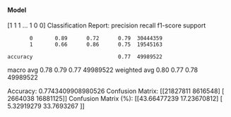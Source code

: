 #### Model
[1 1 1 ... 1 0 0]
Classification Report:
              precision    recall  f1-score   support

           0       0.89      0.72      0.79  30444359
           1       0.66      0.86      0.75  19545163

    accuracy                           0.77  49989522
   macro avg       0.78      0.79      0.77  49989522
weighted avg       0.80      0.77      0.78  49989522

Accuracy: 0.7743409908980526
Confusion Matrix:
[[21827811  8616548]
 [ 2664038 16881125]]
Confusion Matrix (%):
[[43.66477239 17.23670812]
 [ 5.32919279 33.7693267 ]]

